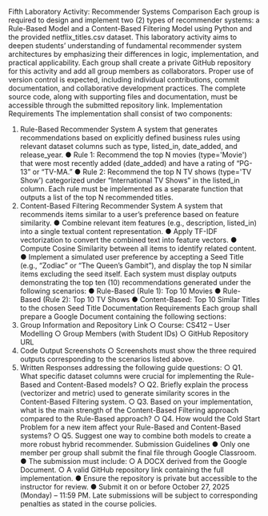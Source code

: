 Fifth Laboratory Activity: Recommender Systems Comparison
Each group is required to design and implement two (2) types of recommender systems: a
Rule-Based Model and a Content-Based Filtering Model using Python and the provided
netflix_titles.csv dataset. This laboratory activity aims to deepen students’ understanding of
fundamental recommender system architectures by emphasizing their differences in logic,
implementation, and practical applicability.
Each group shall create a private GitHub repository for this activity and add all group
members as collaborators. Proper use of version control is expected, including individual
contributions, commit documentation, and collaborative development practices. The complete
source code, along with supporting files and documentation, must be accessible through the
submitted repository link.
Implementation Requirements
The implementation shall consist of two components:

1. Rule-Based Recommender System
   A system that generates recommendations based on explicitly defined business rules using
   relevant dataset columns such as type, listed_in, date_added, and release_year.
   ● Rule 1: Recommend the top N movies (type='Movie') that were most recently added
   (date_added) and have a rating of “PG-13” or “TV-MA.”
   ● Rule 2: Recommend the top N TV shows (type='TV Show') categorized under
   “International TV Shows” in the listed_in column.
   Each rule must be implemented as a separate function that outputs a list of the top N
   recommended titles.
2. Content-Based Filtering Recommender System
   A system that recommends items similar to a user’s preference based on feature similarity.
   ● Combine relevant item features (e.g., description, listed_in) into a single textual
   content representation.
   ● Apply TF-IDF vectorization to convert the combined text into feature vectors.
   ● Compute Cosine Similarity between all items to identify related content.
   ● Implement a simulated user preference by accepting a Seed Title (e.g., “Zodiac” or
   “The Queen’s Gambit”), and display the top N similar items excluding the seed itself.
   Each system must display outputs demonstrating the top ten (10) recommendations generated
   under the following scenarios:
   ● Rule-Based (Rule 1): Top 10 Movies
   ● Rule-Based (Rule 2): Top 10 TV Shows
   ● Content-Based: Top 10 Similar Titles to the chosen Seed Title
   Documentation Requirements
   Each group shall prepare a Google Document containing the following sections:
3. Group Information and Repository Link
   ○ Course: CS412 – User Modelling
   ○ Group Members (with Student IDs)
   ○ GitHub Repository URL
4. Code Output Screenshots
   ○ Screenshots must show the three required outputs corresponding to the
   scenarios listed above.
5. Written Responses addressing the following guide questions:
   ○ Q1. What specific dataset columns were crucial for implementing the Rule-Based
   and Content-Based models?
   ○ Q2. Briefly explain the process (vectorizer and metric) used to generate similarity
   scores in the Content-Based Filtering system.
   ○ Q3. Based on your implementation, what is the main strength of the
   Content-Based Filtering approach compared to the Rule-Based approach?
   ○ Q4. How would the Cold Start Problem for a new item affect your Rule-Based
   and Content-Based systems?
   ○ Q5. Suggest one way to combine both models to create a more robust hybrid
   recommender.
   Submission Guidelines
   ● Only one member per group shall submit the final file through Google Classroom.
   ● The submission must include:
   ○ A DOCX derived from the Google Document.
   ○ A valid GitHub repository link containing the full implementation.
   ● Ensure the repository is private but accessible to the instructor for review.
   ● Submit it on or before October 27, 2025 (Monday) – 11:59 PM. Late submissions will
   be subject to corresponding penalties as stated in the course policies.
